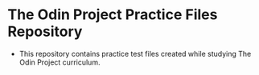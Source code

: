 # The Odin Project Practice Files Repository

* This repository contains practice test files created while studying The Odin Project curriculum.